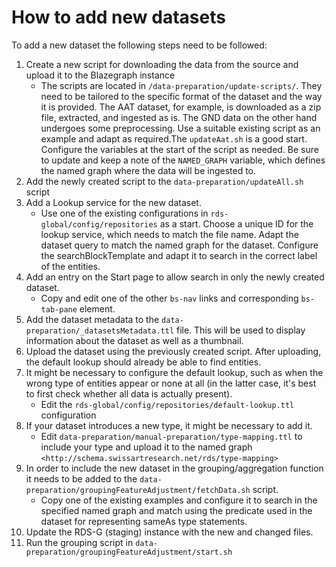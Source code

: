 # How to add new datasets

To add a new dataset the following steps need to be followed:

1. Create a new script for downloading the data from the source and upload it to the Blazegraph instance
    * The scripts are located in `/data-preparation/update-scripts/`. They need to be tailored to the specific format of the dataset and the way it is provided.  The AAT dataset, for example, is downloaded as a zip file, extracted, and ingested as is. The GND data on the other hand undergoes some preprocessing. Use a suitable existing script as an example and adapt as required.The `updateAat.sh` is a good start. Configure the variables at the start of the script as needed. Be sure to update and keep a note of the `NAMED_GRAPH` variable, which defines the named graph where the data will be ingested to.
1. Add the newly created script to the `data-preparation/updateAll.sh` script
1. Add a Lookup service for the new dataset.
    * Use one of the existing configurations in `rds-global/config/repositories` as a start. Choose a unique ID for the lookup service, which needs to match the file name. Adapt the dataset query to match the named graph for the dataset. Configure the searchBlockTemplate and adapt it to search in the correct label of the entities.
1. Add an entry on the Start page to allow search in only the newly created dataset.
    * Copy and edit one of the other `bs-nav` links and corresponding `bs-tab-pane` element.
1. Add the dataset metadata to the `data-preparation/_datasetsMetadata.ttl` file. This will be used to display information about the dataset as well as a thumbnail.
1. Upload the dataset using the previously created script. After uploading, the default lookup should already be able to find entities.
1. It might be necessary to configure the default lookup, such as when the wrong type of entities appear or none at all (in the latter case, it's best to first check whether all data is actually present). 
    * Edit the `rds-global/config/repositories/default-lookup.ttl` configuration
1. If your dataset introduces a new type, it might be necessary to add it.
    * Edit `data-preparation/manual-preparation/type-mapping.ttl` to include your type and upload it to the named graph `<http://schema.swissartresearch.net/rds/type-mapping>`
1. In order to include the new dataset in the grouping/aggregation function it needs to be added to the `data-preparation/groupingFeatureAdjustment/fetchData.sh` script.
    * Copy one of the existing examples and configure it to search in the specified named graph and match using the predicate used in the dataset for representing sameAs type statements.
1. Update the RDS-G (staging) instance with the new and changed files.
1. Run the grouping script in `data-preparation/groupingFeatureAdjustment/start.sh`